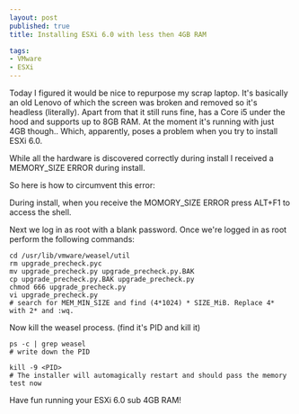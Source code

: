 ```yaml
---
layout: post
published: true
title: Installing ESXi 6.0 with less then 4GB RAM

tags:
- VMware
- ESXi
---
```


Today I figured it would be nice to repurpose my scrap laptop. It's basically an old Lenovo of which the screen was broken and removed so it's headless (literally). Apart from that it still runs fine, has a Core i5 under the hood and supports up to 8GB RAM. At the moment it's running with just 4GB though.. Which, apparently, poses a problem when you try to install ESXi 6.0. 

While all the hardware is discovered correctly during install I received a MEMORY_SIZE ERROR during install.

So here is how to circumvent this error:

During install, when you receive the MOMORY_SIZE ERROR press ALT+F1 to access the shell.

Next we log in as root with a blank password.
Once we're logged in as root perform the following commands:

```
cd /usr/lib/vmware/weasel/util
rm upgrade_precheck.pyc
mv upgrade_precheck.py upgrade_precheck.py.BAK
cp upgrade_precheck.py.BAK upgrade_precheck.py
chmod 666 upgrade_precheck.py
vi upgrade_precheck.py 
# search for MEM_MIN_SIZE and find (4*1024) * SIZE_MiB. Replace 4* with 2* and :wq.
```

Now kill the weasel process. (find it's PID and kill it)

```
ps -c | grep weasel
# write down the PID

kill -9 <PID>
# The installer will automagically restart and should pass the memory test now
```

Have fun running your ESXi 6.0 sub 4GB RAM!
